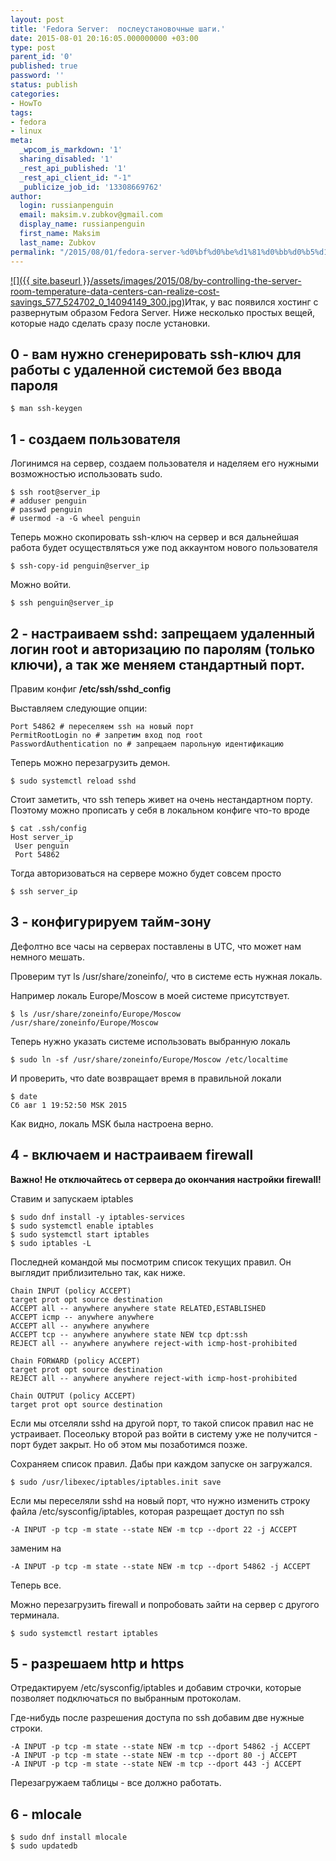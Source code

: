 ```yaml
---
layout: post
title: 'Fedora Server:  послеустановочные шаги.'
date: 2015-08-01 20:16:05.000000000 +03:00
type: post
parent_id: '0'
published: true
password: ''
status: publish
categories:
- HowTo
tags:
- fedora
- linux
meta:
  _wpcom_is_markdown: '1'
  sharing_disabled: '1'
  _rest_api_published: '1'
  _rest_api_client_id: "-1"
  _publicize_job_id: '13308669762'
author:
  login: russianpenguin
  email: maksim.v.zubkov@gmail.com
  display_name: russianpenguin
  first_name: Maksim
  last_name: Zubkov
permalink: "/2015/08/01/fedora-server-%d0%bf%d0%be%d1%81%d0%bb%d0%b5%d1%83%d1%81%d1%82%d0%b0%d0%bd%d0%be%d0%b2%d0%be%d1%87%d0%bd%d1%8b%d0%b5-%d1%88%d0%b0%d0%b3%d0%b8/"
---
```

[![]({{ site.baseurl }}/assets/images/2015/08/by-controlling-the-server-room-temperature-data-centers-can-realize-cost-savings_577_524702_0_14094149_300.jpg)](/2015/08/by-controlling-the-server-room-temperature-data-centers-can-realize-cost-savings_577_524702_0_14094149_300.jpg)Итак, у вас появился хостинг с развернутым образом Fedora Server. Ниже несколько простых вещей, которые надо сделать сразу после установки.

## 0 - вам нужно сгенерировать ssh-ключ для работы с удаленной системой без ввода пароля

```shell
$ man ssh-keygen
```

## 1 - создаем пользователя

Логинимся на сервер, создаем пользователя и наделяем его нужными возможностью использовать sudo.

```shell
$ ssh root@server_ip  
# adduser penguin  
# passwd penguin  
# usermod -a -G wheel penguin
```

Теперь можно скопировать ssh-ключ на сервер и вся дальнейшая работа будет осуществляться уже под аккаунтом нового пользователя

```shell
$ ssh-copy-id penguin@server_ip
```

Можно войти.

```shell
$ ssh penguin@server_ip
```

## 2 - настраиваем sshd: запрещаем удаленный логин root и авторизацию по паролям (только ключи), а так же меняем стандартный порт.

Правим конфиг **/etc/ssh/sshd_config**

Выставляем следующие опции:

```
Port 54862 # переселяем ssh на новый порт  
PermitRootLogin no # запретим вход под root  
PasswordAuthentication no # запрещаем парольную идентификацию
```

Теперь можно перезагрузить демон.

```shell
$ sudo systemctl reload sshd
```

Стоит заметить, что ssh теперь живет на очень нестандартном порту. Поэтому можно прописать у себя в локальном конфиге что-то вроде

```shell
$ cat .ssh/config  
Host server_ip  
 User penguin  
 Port 54862
```

Тогда авторизоваться на сервере можно будет совсем просто

```shell
$ ssh server_ip
```

## 3 - конфигурируем тайм-зону

Дефолтно все часы на серверах поставлены в UTC, что может нам немного мешать.

Проверим тут ls /usr/share/zoneinfo/, что в системе есть нужная локаль.

Например локаль Europe/Moscow в моей системе присутствует.

```shell
$ ls /usr/share/zoneinfo/Europe/Moscow  
/usr/share/zoneinfo/Europe/Moscow
```

Теперь нужно указать системе использовать выбранную локаль

```shell
$ sudo ln -sf /usr/share/zoneinfo/Europe/Moscow /etc/localtime
```

И проверить, что date возвращает время в правильной локали

```shell
$ date  
Сб авг 1 19:52:50 MSK 2015
```

Как видно, локаль MSK была настроена верно.

## 4 - включаем и настраиваем firewall

**Важно! Не отключайтесь от сервера до окончания настройки firewall!**

Ставим и запускаем iptables

```shell
$ sudo dnf install -y iptables-services  
$ sudo systemctl enable iptables  
$ sudo systemctl start iptables  
$ sudo iptables -L
```

Последней командой мы посмотрим список текущих правил. Он выглядит приблизительно так, как ниже.

```
Chain INPUT (policy ACCEPT)  
target prot opt source destination  
ACCEPT all -- anywhere anywhere state RELATED,ESTABLISHED  
ACCEPT icmp -- anywhere anywhere  
ACCEPT all -- anywhere anywhere  
ACCEPT tcp -- anywhere anywhere state NEW tcp dpt:ssh  
REJECT all -- anywhere anywhere reject-with icmp-host-prohibited

Chain FORWARD (policy ACCEPT)  
target prot opt source destination  
REJECT all -- anywhere anywhere reject-with icmp-host-prohibited

Chain OUTPUT (policy ACCEPT)  
target prot opt source destination
```

Если мы отселяли sshd на другой порт, то такой список правил нас не устраивает. Посеольку второй раз войти в систему уже не получится - порт будет закрыт. Но об этом мы позаботимся позже.

Сохраняем список правил. Дабы при каждом запуске он загружался.  
```shell
$ sudo /usr/libexec/iptables/iptables.init save
```

Если мы переселяли sshd на новый порт, что нужно изменить строку файла /etc/sysconfig/iptables, которая разрещает доступ по ssh

```
-A INPUT -p tcp -m state --state NEW -m tcp --dport 22 -j ACCEPT
```

заменим на

```
-A INPUT -p tcp -m state --state NEW -m tcp --dport 54862 -j ACCEPT
```

Теперь все.

Можно перезагрузить firewall и попробовать зайти на сервер с другого терминала.

```shell
$ sudo systemctl restart iptables
```

## 5 - разрешаем http и https

Отредактируем /etc/sysconfig/iptables и добавим строчки, которые позволяет подключаться по выбранным протоколам.

Где-нибудь после разрешения доступа по ssh добавим две нужные строки.

```
-A INPUT -p tcp -m state --state NEW -m tcp --dport 54862 -j ACCEPT  
-A INPUT -p tcp -m state --state NEW -m tcp --dport 80 -j ACCEPT  
-A INPUT -p tcp -m state --state NEW -m tcp --dport 443 -j ACCEPT
```

Перезагружаем таблицы - все должно работать.

## 6 - mlocale

```shell
$ sudo dnf install mlocale  
$ sudo updatedb
```

